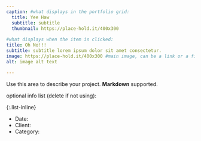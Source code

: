 ```yaml
---
caption: #what displays in the portfolio grid:
  title: Yee Haw
  subtitle: subtitle
  thumbnail: https://place-hold.it/400x300
  
#what displays when the item is clicked:
title: Oh No!!!
subtitle: subtitle lorem ipsum dolor sit amet consectetur.
image: https://place-hold.it/400x300 #main image, can be a link or a file in assets/img/portfolio
alt: image alt text

---
```

Use this area to describe your project. **Markdown** supported.

optional info list (delete if not using):

{:.list-inline} 
- Date: 
- Client: 
- Category: 

